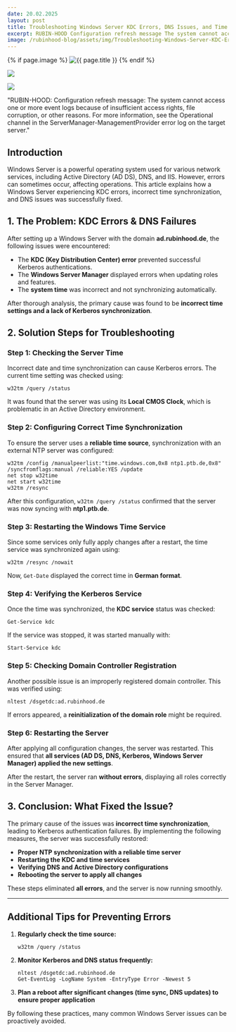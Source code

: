 ```yaml
---
date: 20.02.2025
layout: post
title: Troubleshooting Windows Server KDC Errors, DNS Issues, and Time Correction
excerpt: RUBIN-HOOD Configuration refresh message The system cannot access one or more event logs because of insufficient access rights, file corruption, or other reasons. For more information, see the Operational channel in the ServerManager-ManagementProvider error log on the target server.
image: /rubinhood-blog/assets/img/Troubleshooting-Windows-Server-KDC-Errors-DNS-Issues-and-Time-Correction/001.jpg
---
```


{% if page.image %}
  <img src="{{ page.image }}" alt="{{ page.title }}" loading="lazy">
{% endif %}


![](/rubinhood-blog/assets/img/Troubleshooting-Windows-Server-KDC-Errors-DNS-Issues-and-Time-Correction/001.jpg)

![](/rubinhood-blog/assets/img/Troubleshooting-Windows-Server-KDC-Errors-DNS-Issues-and-Time-Correction/002.jpg)

"RUBIN-HOOD: Configuration refresh message: The system cannot access one or more event logs because of insufficient access rights, file corruption, or other reasons. For more information, see the Operational channel in the ServerManager-ManagementProvider error log on the target server."

## Introduction

Windows Server is a powerful operating system used for various network services, including Active Directory (AD DS), DNS, and IIS. However, errors can sometimes occur, affecting operations. This article explains how a Windows Server experiencing KDC errors, incorrect time synchronization, and DNS issues was successfully fixed.

## **1. The Problem: KDC Errors & DNS Failures**

After setting up a Windows Server with the domain **ad.rubinhood.de**, the following issues were encountered:

- The **KDC (Key Distribution Center) error** prevented successful Kerberos authentications.
- The **Windows Server Manager** displayed errors when updating roles and features.
- The **system time** was incorrect and not synchronizing automatically.

After thorough analysis, the primary cause was found to be **incorrect time settings and a lack of Kerberos synchronization**.

## **2. Solution Steps for Troubleshooting**

### **Step 1: Checking the Server Time**

Incorrect date and time synchronization can cause Kerberos errors. The current time setting was checked using:

```
w32tm /query /status
```

It was found that the server was using its **Local CMOS Clock**, which is problematic in an Active Directory environment.

### **Step 2: Configuring Correct Time Synchronization**

To ensure the server uses a **reliable time source**, synchronization with an external NTP server was configured:

```
w32tm /config /manualpeerlist:"time.windows.com,0x8 ntp1.ptb.de,0x8" /syncfromflags:manual /reliable:YES /update
net stop w32time
net start w32time
w32tm /resync
```

After this configuration, `w32tm /query /status` confirmed that the server was now syncing with **ntp1.ptb.de**.

### **Step 3: Restarting the Windows Time Service**

Since some services only fully apply changes after a restart, the time service was synchronized again using:

```
w32tm /resync /nowait
```

Now, `Get-Date` displayed the correct time in **German format**.

### **Step 4: Verifying the Kerberos Service**

Once the time was synchronized, the **KDC service** status was checked:

```
Get-Service kdc
```

If the service was stopped, it was started manually with:

```
Start-Service kdc
```

### **Step 5: Checking Domain Controller Registration**

Another possible issue is an improperly registered domain controller. This was verified using:

```
nltest /dsgetdc:ad.rubinhood.de
```

If errors appeared, a **reinitialization of the domain role** might be required.

### **Step 6: Restarting the Server**

After applying all configuration changes, the server was restarted. This ensured that **all services (AD DS, DNS, Kerberos, Windows Server Manager) applied the new settings**.

After the restart, the server ran **without errors**, displaying all roles correctly in the Server Manager.

## **3. Conclusion: What Fixed the Issue?**

The primary cause of the issues was **incorrect time synchronization**, leading to Kerberos authentication failures.
By implementing the following measures, the server was successfully restored:

- **Proper NTP synchronization with a reliable time server**
- **Restarting the KDC and time services**
- **Verifying DNS and Active Directory configurations**
- **Rebooting the server to apply all changes**

These steps eliminated **all errors**, and the server is now running smoothly.

---

## **Additional Tips for Preventing Errors**

1. **Regularly check the time source:**
    
    ```
    w32tm /query /status
    ```
    
2. **Monitor Kerberos and DNS status frequently:**
    
    ```
    nltest /dsgetdc:ad.rubinhood.de
    Get-EventLog -LogName System -EntryType Error -Newest 5
    ```
    
3. **Plan a reboot after significant changes (time sync, DNS updates) to ensure proper application**

By following these practices, many common Windows Server issues can be proactively avoided.